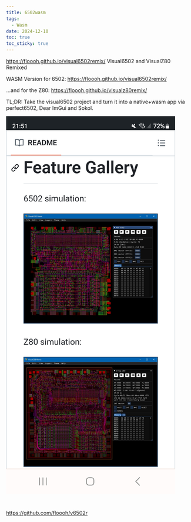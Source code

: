 ```yaml
---
title: 6502wasm
tags:
  - Wasm
date: 2024-12-10
toc: true
toc_sticky: true
---
```

https://floooh.github.io/visual6502remix/
Visual6502 and VisualZ80 Remixed

WASM Version for 6502: https://floooh.github.io/visual6502remix/

...and for the Z80: https://floooh.github.io/visualz80remix/

TL;DR: Take the visual6502 project and turn it into a native+wasm app via perfect6502, Dear ImGui and Sokol.

![](../_asset/Screenshot_20241210_215157_Kiwi%20Browser.jpg)
# 
https://github.com/floooh/v6502r